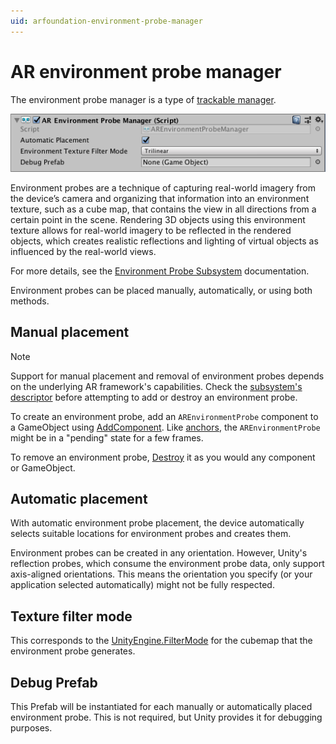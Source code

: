 ```yaml
---
uid: arfoundation-environment-probe-manager
---
```

# AR environment probe manager

The environment probe manager is a type of [trackable manager](trackable-managers.md).

![AR environment probe manager](images/ar-environment-probe-manager.png "AR Environment Probe Manager")

Environment probes are a technique of capturing real-world imagery from the device’s camera and organizing that information into an environment texture, such as a cube map, that contains the view in all directions from a certain point in the scene. Rendering 3D objects using this environment texture allows for real-world imagery to be reflected in the rendered objects, which creates realistic reflections and lighting of virtual objects as influenced by the real-world views.

For more details, see the [Environment Probe Subsystem](xref:arsubsystems-environment-probe-subsystem) documentation.

Environment probes can be placed manually, automatically, or using both methods.

## Manual placement

> [!NOTE]
> Support for manual placement and removal of environment probes depends on the underlying AR framework's capabilities. Check the [subsystem's descriptor](xref:UnityEngine.XR.ARSubsystems.XREnvironmentProbeSubsystemDescriptor) before attempting to add or destroy an environment probe.

To create an environment probe, add an `AREnvironmentProbe` component to a GameObject using [AddComponent](xref:UnityEngine.GameObject.AddComponent(System.Type)). Like [anchors](anchor-manager.md), the `AREnvironmentProbe` might be in a "pending" state for a few frames.

To remove an environment probe, [Destroy](xref:UnityEngine.Object.Destroy(UnityEngine.Object)) it as you would any component or GameObject.

## Automatic placement

With automatic environment probe placement, the device automatically selects suitable locations for environment probes and creates them.

Environment probes can be created in any orientation. However, Unity's reflection probes, which consume the environment probe data, only support axis-aligned orientations. This means the orientation you specify (or your application selected automatically) might not be fully respected.

## Texture filter mode

This corresponds to the [UnityEngine.FilterMode](https://docs.unity3d.com/ScriptReference/FilterMode.html) for the cubemap that the environment probe generates.

## Debug Prefab

This Prefab will be instantiated for each manually or automatically placed environment probe. This is not required, but Unity provides it for debugging purposes.
